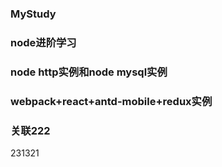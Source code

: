 ﻿### MyStudy

### node进阶学习

### node http实例和node mysql实例

### webpack+react+antd-mobile+redux实例

### 关联222
231321